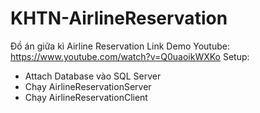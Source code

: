 # KHTN-AirlineReservation
Đồ án giữa kì Airline Reservation
Link Demo Youtube: https://www.youtube.com/watch?v=Q0uaoikWXKo
Setup:
- Attach Database vào SQL Server
- Chạy AirlineReservationServer
- Chạy AirlineReservationClient
